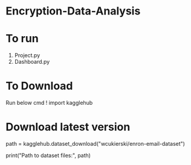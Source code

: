 # Encryption-Data-Analysis

# To run 

1. Project.py
2. Dashboard.py

# To Download 

Run below cmd ! 
import kagglehub

# Download latest version
path = kagglehub.dataset_download("wcukierski/enron-email-dataset")

print("Path to dataset files:", path)


